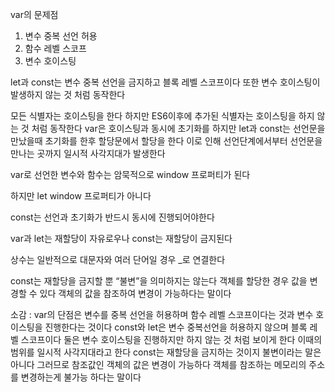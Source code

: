 var의 문제점

1. 변수 중복 선언 허용
2. 함수 레벨 스코프
3. 변수 호이스팅

let과 const는 변수 중복 선언을 금지하고 블록 레벨 스코프이다 또한 변수 호이스팅이 발생하지 않는 것 처럼 동작한다

모든 식별자는 호이스팅을 한다 하지만 ES6이후에 추가된 식별자는 호이스팅을 하지 않는 것 처럼 동작한다 var은 호이스팅과 동시에 초기화를 하지만 let과 const는 선언문을 만났을때 초기화를 한후 할당문에서 할당을 한다 이로 인해 선언단계에서부터 선언문을 만나는 곳까지 일시적 사각지대가 발생한다

var로 선언한 변수와 함수는 암묵적으로 window 프로퍼티가 된다

하지만 let window 프로퍼티가 아니다

const는 선언과 초기화가 반드시 동시에 진행되어야한다

var과 let는 재할당이 자유로우나 const는 재할당이 금지된다

상수는 일반적으로 대문자와 여러 단어일 경우 _로 연결한다

const는 재할당을 금지할 뿐 “불변”을 의미하지는 않는다 객체를 할당한 경우 값을 변경할 수 있다 객체의 값을 참조하여 변경이 가능하다는 말이다

소감 : var의 단점은 변수를 중복 선언을 허용하며 함수 레벨 스코프이다는 것과 변수 호이스팅을 진행한다는 것이다 const와 let은 변수 중복선언을 허용하지 않으며 블록 레벨 스코프이다 둘은 변수 호이스팅을 진행하지만 하지 않는 것 처럼 보이게 한다 이때의 범위를 일시적 사각지대라고 한다 const는 재할당을 금지하는 것이지 불변이라는 말은 아니다 그러므로 참조값인 객체의 값은 변경이 가능하다 객체를 참조하는 메모리의 주소를 변경하는게 불가능 하다는 말이다